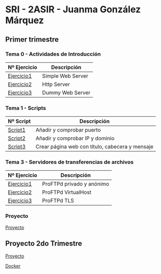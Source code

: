 # SRI - 2ASIR - Juanma González Márquez
## Primer trimestre
### Tema 0 - Actividades de Introducción

| Nº Ejercicio | Descripción |
|--------------|-------------|
|[Ejercicio1](Tema0/Ejercicio1.md)  |     Simple Web Server        |
|[Ejercicio2](Tema0/Ejercicio2.md)  |       Http Server      |
|[Ejercicio3](Tema0/Ejercicio3.md)  |   Dummy Web Server          |


### Tema 1 - Scripts

| Nº Script | Descripción |
|--------------|-------------|
|[Script1](Tema1/script1.md)  |     Añadir y comprobar puerto        |
|[Script2](Tema1/script2.md)  |       Añadir y comprobar IP y dominio      |
|[Script3](Tema1/script3.md)  |   Crear página web con título, cabecera y mensaje          |


### Tema 3 - Servidores de transferencias de archivos

| Nº Ejercicio | Descripción |
|--------------|-------------|
|[Ejercicio1](Tema3/Ftp-Privado-Anónimo.md)  |     ProFTPd privado y anónimo       |
|[Ejercicio2](Tema3/virtual-host.md)  |       ProFTPd VirtualHost      |
|[Ejercicio3](Tema3/ProFTPdTLS.md)  |   ProFTPd TLS          |

### Proyecto
[Proyecto](https://github.com/CrqzyRod/SRI1T)

## Proyecto 2do Trimestre
[Proyecto](https://github.com/CrqzyRod/SRI2T)

[Docker](https://github.com/CrqzyRod/SRI2T-Docker)

